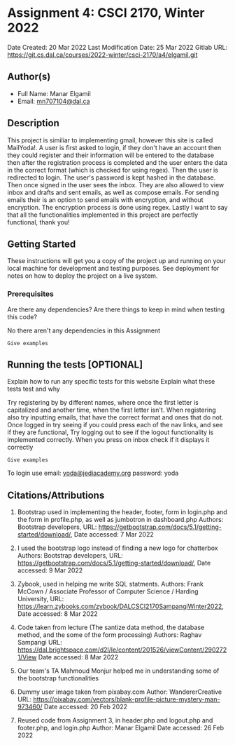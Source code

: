 <!--- The following README.md sample file was adapted from https://gist.github.com/PurpleBooth/109311bb0361f32d87a2#file-readme-template-md by Raghav Sampangi for academic use ---> 
<!--- You may delete any comments in this sample README.md file. Update information in this readme file with information from your work, and if there are sections that are marked "[OPTIONAL]" that you do not need in a specific section, simply delete them. Retain the other sections. --->
# Assignment 4: CSCI 2170, Winter 2022

Date Created: 20 Mar 2022
Last Modification Date: 25 Mar 2022
Gitlab URL: https://git.cs.dal.ca/courses/2022-winter/csci-2170/a4/elgamil.git

## Author(s)

- Full Name: Manar Elgamil
- Email: mn707104@dal.ca

## Description

This project is similiar to implementing gmail, however this site is called MailYoda!. A user is first asked to login, if they don't have an account then they could register and their information will be entered to the database then after the registration process is completed and the user enters the data in the correct format (which is checked for using regex). Then the user is redirected to login. The user's password is kept hashed in the database. Then once signed in the user sees the inbox. They are also allowed to view inbox and drafts and sent emails, as well as compose emails. For sending emails their is an option to send emails with encryption, and without encryption. The encryption process is done using regex.
Lastly I want to say that all the functionalities implemented in this project are perfectly functional, thank you!


## Getting Started

These instructions will get you a copy of the project up and running on your local machine for development and testing purposes. See deployment for notes on how to deploy the project on a live system.

### Prerequisites

Are there any dependencies? Are there things to keep in mind when testing this code?

No there aren't any dependencies in this Assignment

```
Give examples
```

## Running the tests [OPTIONAL]

Explain how to run any specific tests for this website
Explain what these tests test and why

Try registering by by different names, where once the first letter is capitalized and another time, when the first letter isn't. When registering also try inputting emails, that have the correct format and ones that do not. Once logged in try seeing if you could press each of the nav links, and see if they are functional, Try logging out to see if the logout functionality is implemented correctly. When you press on inbox check if it displays it correctly

```
Give examples
```

To login use email: yoda@jediacademy.org   password: yoda

## Citations/Attributions

1. Bootstrap used in implementing the header, footer, form in login.php and the form in profile.php, as well as jumbotron in dashboard.php
Authors: Bootstrap developers, 
URL: https://getbootstrap.com/docs/5.1/getting-started/download/, 
Date accessed: 7 Mar 2022 

2. I used the bootstrap logo instead of finding a new logo for chatterbox
Authors: Bootstrap developers, 
URL: https://getbootstrap.com/docs/5.1/getting-started/download/, 
Date accessed: 9 Mar 2022 


3. Zybook, used in helping me write SQL statments. 
Authors: Frank McCown / Associate Professor of Computer Science / Harding University,
URL: https://learn.zybooks.com/zybook/DALCSCI2170SampangiWinter2022, 
Date accessed: 8 Mar 2022  

4. Code taken from lecture (The santize data method, the database method, and the some of the form processing)
Authors: Raghav Sampangi
URL: https://dal.brightspace.com/d2l/le/content/201526/viewContent/2902721/View 
Date accessed: 8 Mar 2022 

5. Our team's TA Mahmoud Monjur helped me in understanding some of the bootstrap functionalities

6. Dummy user image taken from pixabay.com
Author: WandererCreative
URL: https://pixabay.com/vectors/blank-profile-picture-mystery-man-973460/
Date accessed: 20 Feb 2022

7. Reused code from Assignment 3, in header.php and logout.php and footer.php, and login.php
Author: Manar Elgamil
Date accessed: 26 Feb 2022
